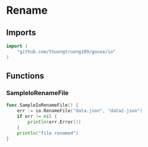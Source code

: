 # Rename

## Imports

```go
import (
	"github.com/thuongtruong109/gouse/io"
)
```
## Functions


### SampleIoRenameFile

```go
func SampleIoRenameFile() {
	err := io.RenameFile("data.json", "data2.json")
	if err != nil {
		println(err.Error())
	}
	println("file renamed")
}
```
